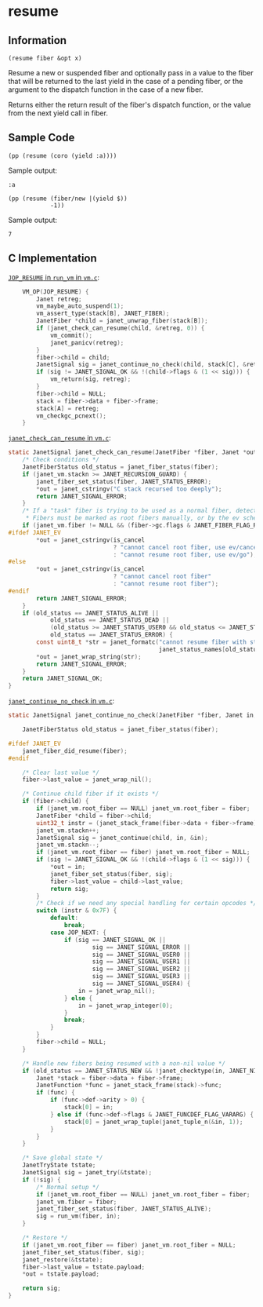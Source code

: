 # resume

## Information

`(resume fiber &opt x)`

Resume a new or suspended fiber and optionally pass in a value to the
fiber that will be returned to the last yield in the case of a pending
fiber, or the argument to the dispatch function in the case of a new
fiber.

Returns either the return result of the fiber's dispatch function, or
the value from the next yield call in fiber.

## Sample Code

```janet
(pp (resume (coro (yield :a))))
```

Sample output:

```
:a
```

```janet
(pp (resume (fiber/new |(yield $))
            -1))
```

Sample output:

```
7
```


## C Implementation

[`JOP_RESUME` in `run_vm` in `vm.c`](https://github.com/janet-lang/janet/blob/23b0fe9f8e9bcc391fe94b18db379c73f1e2c8a2/src/core/vm.c#L1096-L1114):

```c
    VM_OP(JOP_RESUME) {
        Janet retreg;
        vm_maybe_auto_suspend(1);
        vm_assert_type(stack[B], JANET_FIBER);
        JanetFiber *child = janet_unwrap_fiber(stack[B]);
        if (janet_check_can_resume(child, &retreg, 0)) {
            vm_commit();
            janet_panicv(retreg);
        }
        fiber->child = child;
        JanetSignal sig = janet_continue_no_check(child, stack[C], &retreg);
        if (sig != JANET_SIGNAL_OK && !(child->flags & (1 << sig))) {
            vm_return(sig, retreg);
        }
        fiber->child = NULL;
        stack = fiber->data + fiber->frame;
        stack[A] = retreg;
        vm_checkgc_pcnext();
    }
```

[`janet_check_can_resume` in `vm.c`](https://github.com/janet-lang/janet/blob/23b0fe9f8e9bcc391fe94b18db379c73f1e2c8a2/src/core/vm.c#L1393-L1425):

```c
static JanetSignal janet_check_can_resume(JanetFiber *fiber, Janet *out, int is_cancel) {
    /* Check conditions */
    JanetFiberStatus old_status = janet_fiber_status(fiber);
    if (janet_vm.stackn >= JANET_RECURSION_GUARD) {
        janet_fiber_set_status(fiber, JANET_STATUS_ERROR);
        *out = janet_cstringv("C stack recursed too deeply");
        return JANET_SIGNAL_ERROR;
    }
    /* If a "task" fiber is trying to be used as a normal fiber, detect that. See bug #920.
     * Fibers must be marked as root fibers manually, or by the ev scheduler. */
    if (janet_vm.fiber != NULL && (fiber->gc.flags & JANET_FIBER_FLAG_ROOT)) {
#ifdef JANET_EV
        *out = janet_cstringv(is_cancel
                              ? "cannot cancel root fiber, use ev/cancel"
                              : "cannot resume root fiber, use ev/go");
#else
        *out = janet_cstringv(is_cancel
                              ? "cannot cancel root fiber"
                              : "cannot resume root fiber");
#endif
        return JANET_SIGNAL_ERROR;
    }
    if (old_status == JANET_STATUS_ALIVE ||
            old_status == JANET_STATUS_DEAD ||
            (old_status >= JANET_STATUS_USER0 && old_status <= JANET_STATUS_USER4) ||
            old_status == JANET_STATUS_ERROR) {
        const uint8_t *str = janet_formatc("cannot resume fiber with status :%s",
                                           janet_status_names[old_status]);
        *out = janet_wrap_string(str);
        return JANET_SIGNAL_ERROR;
    }
    return JANET_SIGNAL_OK;
}
```

[`janet_continue_no_check` in `vm.c`](https://github.com/janet-lang/janet/blob/master/src/core/vm.c#L1445-L1525):

```c
static JanetSignal janet_continue_no_check(JanetFiber *fiber, Janet in, Janet *out) {

    JanetFiberStatus old_status = janet_fiber_status(fiber);

#ifdef JANET_EV
    janet_fiber_did_resume(fiber);
#endif

    /* Clear last value */
    fiber->last_value = janet_wrap_nil();

    /* Continue child fiber if it exists */
    if (fiber->child) {
        if (janet_vm.root_fiber == NULL) janet_vm.root_fiber = fiber;
        JanetFiber *child = fiber->child;
        uint32_t instr = (janet_stack_frame(fiber->data + fiber->frame)->pc)[0];
        janet_vm.stackn++;
        JanetSignal sig = janet_continue(child, in, &in);
        janet_vm.stackn--;
        if (janet_vm.root_fiber == fiber) janet_vm.root_fiber = NULL;
        if (sig != JANET_SIGNAL_OK && !(child->flags & (1 << sig))) {
            *out = in;
            janet_fiber_set_status(fiber, sig);
            fiber->last_value = child->last_value;
            return sig;
        }
        /* Check if we need any special handling for certain opcodes */
        switch (instr & 0x7F) {
            default:
                break;
            case JOP_NEXT: {
                if (sig == JANET_SIGNAL_OK ||
                        sig == JANET_SIGNAL_ERROR ||
                        sig == JANET_SIGNAL_USER0 ||
                        sig == JANET_SIGNAL_USER1 ||
                        sig == JANET_SIGNAL_USER2 ||
                        sig == JANET_SIGNAL_USER3 ||
                        sig == JANET_SIGNAL_USER4) {
                    in = janet_wrap_nil();
                } else {
                    in = janet_wrap_integer(0);
                }
                break;
            }
        }
        fiber->child = NULL;
    }

    /* Handle new fibers being resumed with a non-nil value */
    if (old_status == JANET_STATUS_NEW && !janet_checktype(in, JANET_NIL)) {
        Janet *stack = fiber->data + fiber->frame;
        JanetFunction *func = janet_stack_frame(stack)->func;
        if (func) {
            if (func->def->arity > 0) {
                stack[0] = in;
            } else if (func->def->flags & JANET_FUNCDEF_FLAG_VARARG) {
                stack[0] = janet_wrap_tuple(janet_tuple_n(&in, 1));
            }
        }
    }

    /* Save global state */
    JanetTryState tstate;
    JanetSignal sig = janet_try(&tstate);
    if (!sig) {
        /* Normal setup */
        if (janet_vm.root_fiber == NULL) janet_vm.root_fiber = fiber;
        janet_vm.fiber = fiber;
        janet_fiber_set_status(fiber, JANET_STATUS_ALIVE);
        sig = run_vm(fiber, in);
    }

    /* Restore */
    if (janet_vm.root_fiber == fiber) janet_vm.root_fiber = NULL;
    janet_fiber_set_status(fiber, sig);
    janet_restore(&tstate);
    fiber->last_value = tstate.payload;
    *out = tstate.payload;

    return sig;
}
```
